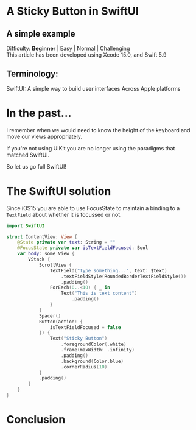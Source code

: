 # A Sticky Button in SwiftUI
## A simple example


Difficulty: **Beginner** | Easy | Normal | Challenging<br/>
This article has been developed using Xcode 15.0, and Swift 5.9

## Terminology:
SwiftUI: A simple way to build user interfaces Across Apple platforms

# In the past...
I remember when we would need to know the height of the keyboard and move our views appropriately.

If you're not using UIKit you are no longer using the paradigms that matched SwiftUI.

So let us go full SwiftUI!

# The SwiftUI solution
Since iOS15 you are able to use FocusState to maintain a binding to a `TextField` about whether it is focussed or not.  



```swift
import SwiftUI

struct ContentView: View {
    @State private var text: String = ""
    @FocusState private var isTextFieldFocused: Bool
    var body: some View {
        VStack {
            ScrollView {
                TextField("Type something...", text: $text)
                    .textFieldStyle(RoundedBorderTextFieldStyle())
                    .padding()
                ForEach(0..<10) { _ in
                    Text("This is text content")
                        .padding()
                }
            }
            Spacer()
            Button(action: {
                isTextFieldFocused = false
            }) {
                Text("Sticky Button")
                    .foregroundColor(.white)
                    .frame(maxWidth: .infinity)
                    .padding()
                    .background(Color.blue)
                    .cornerRadius(10)
            }
            .padding()
        }
    }
}
```

# Conclusion 

